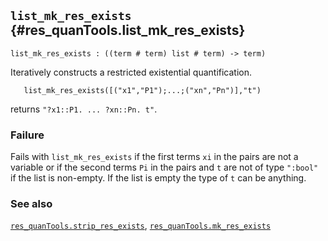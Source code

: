 ## `list_mk_res_exists` {#res_quanTools.list_mk_res_exists}


```
list_mk_res_exists : ((term # term) list # term) -> term)
```



Iteratively constructs a restricted existential quantification.


    
       list_mk_res_exists([("x1","P1");...;("xn","Pn")],"t")
    
returns `"?x1::P1. ... ?xn::Pn. t"`.

### Failure

Fails with `list_mk_res_exists` if the first terms `xi` in the pairs are
not a variable or if the second terms `Pi` in the pairs and `t`
are not of type `":bool"` if the list is non-empty. If the list is
empty the type of `t` can be anything.

### See also

[`res_quanTools.strip_res_exists`](#res_quanTools.strip_res_exists), [`res_quanTools.mk_res_exists`](#res_quanTools.mk_res_exists)

